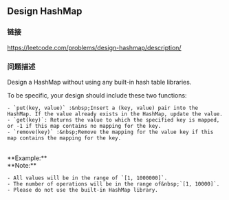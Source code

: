 ## Design HashMap  
### 链接  
https://leetcode.com/problems/design-hashmap/description/  
### 问题描述
Design a HashMap&nbsp;without using any built-in hash table libraries.

To be specific, your design should include these two functions:

	- `put(key, value)` :&nbsp;Insert a (key, value) pair into the HashMap. If the value already exists in the HashMap, update the value.
	- `get(key)`: Returns the value to which the specified key is mapped, or -1 if this map contains no mapping for the key.
	- `remove(key)` :&nbsp;Remove the mapping for the value key if this map contains the mapping for the key.

<br />
**Example:**

<br />
**Note:**

	- All values will be in the range of `[1, 1000000]`.
	- The number of operations will be in the range of&nbsp;`[1, 10000]`.
	- Please do not use the built-in HashMap library.
